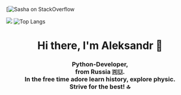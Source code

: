 
[![Sasha on StackOverflow](https://ru.stackoverflow.com/users/522110/Алексндр-Босов)

![](https://komarev.com/ghpvc/?username=Alexandro1112)
![Top Langs](https://github-readme-stats.vercel.app/api/top-langs/?username=Alexandro1112&layout=compact)
<h1 align="center">Hi there, I'm Aleksandr &#128075</h1>
<h3 align="center">Python-Developer,<br> from Russia 🇷🇺.<br>
In the free time adore learn history, explore physic.<br><label>Strive for the best! &#128285 </label> </h3>
